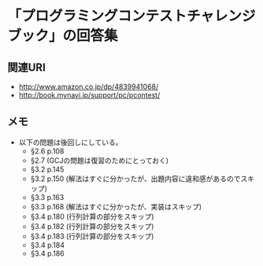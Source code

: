 # 「プログラミングコンテストチャレンジブック」の回答集

## 関連URI

* http://www.amazon.co.jp/dp/4839941068/
* http://book.mynavi.jp/support/pc/pcontest/

## メモ

* 以下の問題は後回しにしている。
	* §2.6 p.108
	* §2.7 (GCJの問題は復習のためにとっておく)
	* §3.2 p.145
	* §3.2 p.150 (解法はすぐに分かったが、出題内容に違和感があるのでスキップ)
	* §3.3 p.163
	* §3.3 p.168 (解法はすぐに分かったが、実装はスキップ)
	* §3.4 p.180 (行列計算の部分をスキップ)
	* §3.4 p.182 (行列計算の部分をスキップ)
	* §3.4 p.183 (行列計算の部分をスキップ)
	* §3.4 p.184
	* §3.4 p.186
